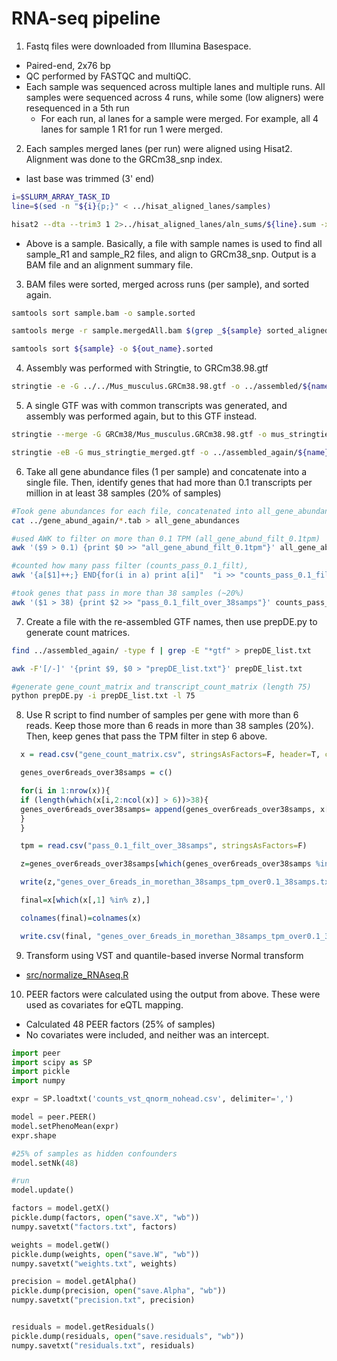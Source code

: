 # RNA-seq pipeline

1. Fastq files were downloaded from Illumina Basespace. 
  * Paired-end, 2x76 bp
  * QC performed by FASTQC and multiQC.
  * Each sample was sequenced across multiple lanes and multiple runs. All samples were sequenced across 4 runs, while some (low aligners) were resequenced in a 5th run
    * For each run, al lanes for a sample were merged. For example, all 4 lanes for sample 1 R1 for run 1 were merged.
    
2. Each samples merged lanes (per run) were aligned using Hisat2. Alignment was done to the GRCm38_snp index.

  * last base was trimmed (3' end)

  ```bash 
  i=$SLURM_ARRAY_TASK_ID
  line=$(sed -n "${i}{p;}" < ../hisat_aligned_lanes/samples)

  hisat2 --dta --trim3 1 2>../hisat_aligned_lanes/aln_sums/${line}.sum -x /grcm38_snp/genome_snp -1 $(grep -e "/${line}_R1" ../hisat_aligned_lanes/merged_files) -2 $(grep -e "/${line}_R2" ../hisat_aligned_lanes/merged_files) | samtools view -bS > ../hisat_aligned_lanes/aligned/${line}_hisat_aligned_lanes.bam
  
  ```
  * Above is a sample. Basically, a file with sample names is used to find all sample_R1 and sample_R2 files, and align to GRCm38_snp. Output is a BAM file and an alignment summary file.
  
  
3. BAM files were sorted, merged across runs (per sample), and sorted again.

  ```bash
  samtools sort sample.bam -o sample.sorted
  
  samtools merge -r sample.mergedAll.bam $(grep _${sample} sorted_aligned_merged_files | sort)
  
  samtools sort ${sample} -o ${out_name}.sorted
  ```
  
4. Assembly was performed with Stringtie, to GRCm38.98.gtf

  ```bash
  stringtie -e -G ../../Mus_musculus.GRCm38.98.gtf -o ../assembled/${name}_assembled.gtf -A ../gene_abund/${name}.gene_abund.tab ${sample}
  ```

5. A single GTF was with common transcripts was generated, and assembly was performed again, but to this GTF instead.

  ```bash
  stringtie --merge -G GRCm38/Mus_musculus.GRCm38.98.gtf -o mus_stringtie_merged.gtf assembled_files
  ```

  ```bash
  stringtie -eB -G mus_stringtie_merged.gtf -o ../assembled_again/${name}/${name}_assembled.gtf -A ../gene_abund_again/${name}.gene_abund.tab ${sample}
  ```
  
6. Take all gene abundance files (1 per sample) and concatenate into a single file. Then, identify genes that had more than 0.1 transcripts per million in at least 38 samples (20% of samples)

  ```bash
  #Took gene abundances for each file, concatenated into all_gene_abundances
  cat ../gene_abund_again/*.tab > all_gene_abundances

  #used AWK to filter on more than 0.1 TPM (all_gene_abund_filt_0.1tpm)
  awk '($9 > 0.1) {print $0 >> "all_gene_abund_filt_0.1tpm"}' all_gene_abundances

  #counted how many pass filter (counts_pass_0.1_filt), 
  awk '{a[$1]++;} END{for(i in a) print a[i]"  "i >> "counts_pass_0.1_filt"}' all_gene_abund_filt_0.1tpm

  #took genes that pass in more than 38 samples (~20%)
  awk '($1 > 38) {print $2 >> "pass_0.1_filt_over_38samps"}' counts_pass_0.1_filt
  ```
  
7. Create a file with the re-assembled GTF names, then use prepDE.py to generate count matrices.

  ```bash
  find ../assembled_again/ -type f | grep -E "*gtf" > prepDE_list.txt

  awk -F'[/-]' '{print $9, $0 > "prepDE_list.txt"}' prepDE_list.txt

  #generate gene_count_matrix and transcript_count_matrix (length 75)
  python prepDE.py -i prepDE_list.txt -l 75
  ```
  
8. Use R script to find number of samples per gene with more than 6 reads. Keep those more than 6 reads in more than 38 samples (20%).
Then, keep genes that pass the TPM filter in step 6 above.

```R
  x = read.csv("gene_count_matrix.csv", stringsAsFactors=F, header=T, check.names=F)

  genes_over6reads_over38samps = c()

  for(i in 1:nrow(x)){
  if (length(which(x[i,2:ncol(x)] > 6))>38){
  genes_over6reads_over38samps= append(genes_over6reads_over38samps, x[i,1])
  }
  }

  tpm = read.csv("pass_0.1_filt_over_38samps", stringsAsFactors=F)

  z=genes_over6reads_over38samps[which(genes_over6reads_over38samps %in% tpm[,1])]

  write(z,"genes_over_6reads_in_morethan_38samps_tpm_over0.1_38samps.txt", sep="\t")

  final=x[which(x[,1] %in% z),]

  colnames(final)=colnames(x)

  write.csv(final, "genes_over_6reads_in_morethan_38samps_tpm_over0.1_38samps_COUNTS.csv",row.names=F, quote=F)
```

9. Transform using VST and quantile-based inverse Normal transform
  * [src/normalize_RNAseq.R](../src/normalize_RNAseq.R)
  
10. PEER factors were calculated using the output from above. These were used as covariates for eQTL mapping.
  *  Calculated 48 PEER factors (25% of samples)
  * No covariates were included, and neither was an intercept.
  
  ```python
  import peer
  import scipy as SP
  import pickle
  import numpy

  expr = SP.loadtxt('counts_vst_qnorm_nohead.csv', delimiter=',')

  model = peer.PEER()
  model.setPhenoMean(expr)
  expr.shape

  #25% of samples as hidden confounders
  model.setNk(48)

  #run
  model.update()

  factors = model.getX()
  pickle.dump(factors, open("save.X", "wb"))
  numpy.savetxt("factors.txt", factors)

  weights = model.getW()
  pickle.dump(weights, open("save.W", "wb"))
  numpy.savetxt("weights.txt", weights)

  precision = model.getAlpha()
  pickle.dump(precision, open("save.Alpha", "wb"))
  numpy.savetxt("precision.txt", precision)


  residuals = model.getResiduals()
  pickle.dump(residuals, open("save.residuals", "wb"))
  numpy.savetxt("residuals.txt", residuals)
```
  

    